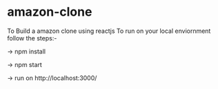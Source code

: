 # amazon-clone
To Build a amazon clone using reactjs
To run on your local enviornment follow the steps:-

-> npm install

-> npm start

-> run on http://localhost:3000/
